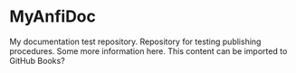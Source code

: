 # MyAnfiDoc
My documentation test repository.
Repository for testing publishing procedures.
Some more information here.
This content can be imported to GitHub Books?
